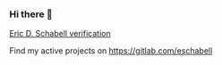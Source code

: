 ### Hi there 👋

<a rel="me" href="https://fosstodon.org/@ericschabell">Eric D. Schabell verification</a>

Find my active projects on https://gitlab.com/eschabell
